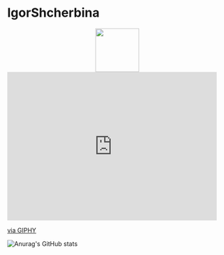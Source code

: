 # IgorShcherbina

<div id="header" align="center">
  <img src="https://media.giphy.com/media/M9gbBd9nbDrOTu1Mqx/giphy.gif" width="100"/>
</div>

<iframe src="https://giphy.com/embed/fV0oSDsZ4UgdW" width="480" height="341" style="" frameBorder="0" class="giphy-embed" allowFullScreen></iframe><p><a href="https://giphy.com/gifs/the-matrix-neo-thomas-anderson-fV0oSDsZ4UgdW">via GIPHY</a></p>

![Anurag's GitHub stats](https://github-readme-stats.vercel.app/api?username=igorsii1976&show_icons=true&theme=radical)
